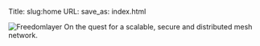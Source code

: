 Title:
slug:home
URL:
save_as: index.html

![Freedomlayer]({filename}pics/example_calc.png)
On the quest for a scalable, secure and distributed mesh network.

